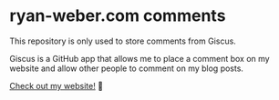 # ryan-weber.com comments

This repository is only used to store comments from Giscus.

Giscus is a GitHub app that allows me to place a comment box
on my website and allow other people to comment on my blog posts.

[Check out my website!](https://ryan-weber.com) 🎉
